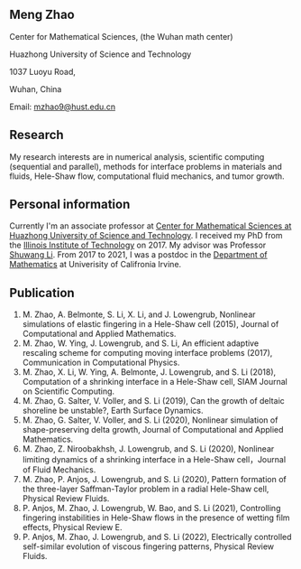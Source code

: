 
## Meng Zhao

Center for Mathematical Sciences, (the Wuhan math center)

Huazhong University of Science and Technology

1037 Luoyu Road,

Wuhan, China

Email: mzhao9@hust.edu.cn


## Research

My research interests are in numerical analysis, scientific computing (sequential and parallel), methods for interface problems in materials and fluids, Hele-Shaw flow, computational fluid mechanics, and tumor growth. 



## Personal information

Currently I'm an associate professor at [Center for Mathematical Sciences at Huazhong University of Science and Technology](http://mathcenter.hust.edu.cn/). I received my PhD from the [Illinois Institute of Technology](https://www.iit.edu/applied-math) on 2017. My advisor was Professor [Shuwang Li](http://www.math.iit.edu/~sli/Site/Welcome.html). From 2017 to 2021, I was a postdoc in the [Department of Mathematics](https://www.math.uci.edu) at Univerisity of Califronia Irvine.


## Publication

1. M. Zhao, A. Belmonte, S. Li, X. Li, and J. Lowengrub, Nonlinear simulations of elastic fingering in a Hele-Shaw cell (2015), Journal of Computational and Applied Mathematics.
2. M. Zhao, W. Ying, J. Lowengrub, and S. Li, An efficient adaptive rescaling scheme for computing moving interface problems (2017), Communication in Computational Physics.
3. M. Zhao, X. Li, W. Ying, A. Belmonte, J. Lowengrub, and S. Li (2018), Computation of a shrinking interface in a Hele-Shaw cell, SIAM Journal on Scientific Computing.
4. M. Zhao, G. Salter, V. Voller, and S. Li (2019), Can the growth of deltaic shoreline be unstable?, Earth Surface Dynamics.
5. M. Zhao, G. Salter, V. Voller, and S. Li (2020), Nonlinear simulation of shape-preserving delta growth, Journal of Computational and Applied Mathematics.
6. M. Zhao, Z. Niroobakhsh, J. Lowengrub, and S. Li (2020), Nonlinear limiting dynamics of a shrinking interface in a Hele-Shaw cell，Journal of Fluid Mechanics.
7. M. Zhao, P. Anjos, J. Lowengrub, and S. Li (2020), Pattern formation of the three-layer Saffman-Taylor problem in a radial Hele-Shaw cell, Physical Review Fluids.
8. P. Anjos, M. Zhao, J. Lowengrub, W. Bao, and S. Li (2021), Controlling fingering instabilities in Hele-Shaw flows in the presence of wetting film effects, Physical Review E.
9. P. Anjos, M. Zhao, J. Lowengrub, and S. Li (2022), Electrically controlled self-similar evolution of viscous fingering patterns, Physical Review Fluids.

